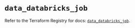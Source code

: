 # `data_databricks_job`

Refer to the Terraform Registry for docs: [`data_databricks_job`](https://registry.terraform.io/providers/databricks/databricks/1.62.1/docs/data-sources/job).
